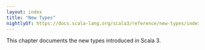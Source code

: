 ```yaml
---
layout: index
title: "New Types"
nightlyOf: https://docs.scala-lang.org/scala3/reference/new-types/index.html
---
```


This chapter documents the new types introduced in Scala 3.
